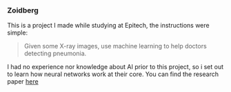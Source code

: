 ### Zoidberg

This is a project I made while studying at Epitech, the instructions were simple:

> Given some X-ray images, use machine learning to help doctors detecting pneumonia.

I had no experience nor knowledge about AI prior to this project, so i set out to learn how neural networks work at their core. You can find the research paper [here](docs/Neural_Networks_And_Perceptrons.pdf)
